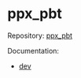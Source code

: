 # ppx_pbt

Repository: [ppx_pbt](https://github.com/vch9/ppx_pbt)

Documentation:
* [dev](https://vch9.github.io/ppx_pbt/dev/ppx_pbt/)
